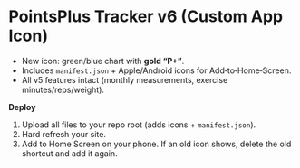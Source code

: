 # PointsPlus Tracker v6 (Custom App Icon)

- New icon: green/blue chart with **gold “P+”**.
- Includes `manifest.json` + Apple/Android icons for Add‑to‑Home‑Screen.
- All v5 features intact (monthly measurements, exercise minutes/reps/weight).

**Deploy**
1) Upload all files to your repo root (adds icons + `manifest.json`).  
2) Hard refresh your site.  
3) Add to Home Screen on your phone. If an old icon shows, delete the old shortcut and add it again.
